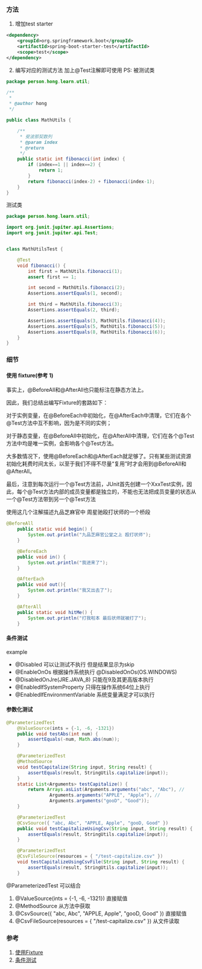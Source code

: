 ### 方法

1. 增加test starter

```xml
<dependency>
    <groupId>org.springframework.boot</groupId>
    <artifactId>spring-boot-starter-test</artifactId>
    <scope>test</scope>
</dependency>
```

2. 编写对应的测试方法 加上@Test注解即可使用
PS: 被测试类
```java
package person.hong.learn.util;

/**
 *
 * @author hong
 */

public class MathUtils {

    /**
     * 斐波那契数列
     * @param index
     * @return
     */
    public static int fibonacci(int index) {
        if (index==1 || index==2) {
            return 1;
        }
        return fibonacci(index-2) + fibonacci(index-1);
    }
}

```

测试类

```java
package person.hong.learn.util;

import org.junit.jupiter.api.Assertions;
import org.junit.jupiter.api.Test;


class MathUtilsTest {

    @Test
    void fibonacci() {
        int first = MathUtils.fibonacci(1);
        assert first == 1;

        int second = MathUtils.fibonacci(2);
        Assertions.assertEquals(1, second);

        int third = MathUtils.fibonacci(3);
        Assertions.assertEquals(2, third);

        Assertions.assertEquals(3, MathUtils.fibonacci(4));
        Assertions.assertEquals(5, MathUtils.fibonacci(5));
        Assertions.assertEquals(8, MathUtils.fibonacci(6));
    }
}
```

### 细节

#### 使用 fixture(参考 1)

事实上，@BeforeAll和@AfterAll也只能标注在静态方法上。

因此，我们总结出编写Fixture的套路如下：

对于实例变量，在@BeforeEach中初始化，在@AfterEach中清理，它们在各个@Test方法中互不影响，因为是不同的实例；

对于静态变量，在@BeforeAll中初始化，在@AfterAll中清理，它们在各个@Test方法中均是唯一实例，会影响各个@Test方法。

大多数情况下，使用@BeforeEach和@AfterEach就足够了。只有某些测试资源初始化耗费时间太长，以至于我们不得不尽量“复用”时才会用到@BeforeAll和@AfterAll。

最后，注意到每次运行一个@Test方法前，JUnit首先创建一个XxxTest实例，因此，每个@Test方法内部的成员变量都是独立的，不能也无法把成员变量的状态从一个@Test方法带到另一个@Test方法

使用这几个注解描述九品芝麻官中 周星驰殴打状师的一个桥段
```java
@BeforeAll
    public static void begin() {
        System.out.println("九品芝麻官公堂之上 殴打状师");
    }

    @BeforeEach
    public void in() {
        System.out.println("我进来了");
    }

    @AfterEach
    public void out(){
        System.out.println("我又出去了");
    }

    @AfterAll
    public static void hitMe() {
        System.out.println("打我啦本 最后状师就被打了");
    }

```

#### 条件测试
example
- @Disabled 可以让测试不执行 但是结果显示为skip
- @EnableOnOs 根据操作系统执行 @DisabledOnOs(OS.WINDOWS)
- @DisabledOnJre(JRE.JAVA_8) 只能在9及其更高版本执行
- @EnabledIfSystemProperty 只得在操作系统64位上执行
- @EnabledIfEnvironmentVariable 系统变量满足才可以执行

#### 参数化测试
```java
@ParameterizedTest
    @ValueSource(ints = {-1, -6, -1321})
    public void testAbs(int num) {
        assertEquals(-num, Math.abs(num));
    }

    @ParameterizedTest
    @MethodSource
    void testCapitalize(String input, String result) {
        assertEquals(result, StringUtils.capitalize(input));
    }
    static List<Arguments> testCapitalize() {
        return Arrays.asList(Arguments.arguments("abc", "Abc"), //
                Arguments.arguments("APPLE", "Apple"), //
                Arguments.arguments("gooD", "Good"));
    }

    @ParameterizedTest
    @CsvSource({ "abc, Abc", "APPLE, Apple", "gooD, Good" })
    public void testCapitalizeUsingCsv(String input, String result) {
        assertEquals(result, StringUtils.capitalize(input));
    }

    @ParameterizedTest
    @CsvFileSource(resources = { "/test-capitalize.csv" })
    void testCapitalizeUsingCsvFile(String input, String result) {
        assertEquals(result, StringUtils.capitalize(input));
    }
```
@ParameterizedTest 可以结合
1. @ValueSource(ints = {-1, -6, -1321}) 直接赋值
1. @MethodSource 从方法中获取
1. @CsvSource({ "abc, Abc", "APPLE, Apple", "gooD, Good" }) 直接赋值
1. @CsvFileSource(resources = { "/test-capitalize.csv" }) 从文件读取


### 参考

1. [使用Fixture](https://www.liaoxuefeng.com/wiki/1252599548343744/1304049490067490)
2. [条件测试](https://www.liaoxuefeng.com/wiki/1252599548343744/1304073489874978)